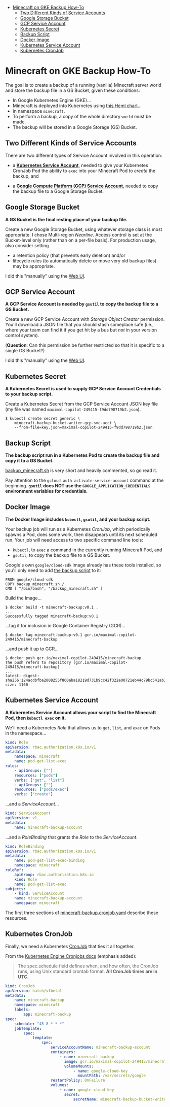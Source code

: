 <!-- START doctoc generated TOC please keep comment here to allow auto update -->
<!-- DON'T EDIT THIS SECTION, INSTEAD RE-RUN doctoc TO UPDATE -->

- [Minecraft on GKE Backup How-To](#minecraft-on-gke-backup-how-to)
  - [Two Different Kinds of Service Accounts](#two-different-kinds-of-service-accounts)
  - [Google Storage Bucket](#google-storage-bucket)
  - [GCP Service Account](#gcp-service-account)
  - [Kubernetes Secret](#kubernetes-secret)
  - [Backup Script](#backup-script)
  - [Docker Image](#docker-image)
  - [Kubernetes Service Account](#kubernetes-service-account)
  - [Kubernetes CronJob](#kubernetes-cronjob)

<!-- END doctoc generated TOC please keep comment here to allow auto update -->

Minecraft on GKE Backup How-To
===============================

The goal is to create a backup of a running (vanilla) Minecraft server world and store the backup file in a GS Bucket, given these conditions:

- In Google Kubernetes Engine (GKE)...
- Minecraft is deployed into Kubernetes using [this Heml
chart](https://github.com/helm/charts/tree/master/stable/minecraft)...
- in namespace `minecraft`.
- To perform a backup, a copy of the whole directory `world` must be made.
- The backup will be stored in a Google Storage (GS) Bucket.



Two Different Kinds of Service Accounts
----------------------------------------

There are two different types of Service Account involved in this operation:

- a **[Kubernetes Service Account](https://kubernetes.io/docs/tasks/configure-pod-container/configure-service-account/)**, needed to give your Kubernetes CronJob Pod the
ability to `exec` into your Minecraft Pod to _create_ the backup, and

- a **[Google Compute Platform (GCP) Service Account](https://cloud.google.com/iam/docs/service-accounts)**, needed to copy the backup file to a Google Storage Bucket.


Google Storage Bucket
----------------------

**A GS Bucket is the final resting place of your backup file.**

Create a new Google Storage Bucket, using whatever storage class is most
appropriate. I chose Multi-region _Nearline_. Access control is set at the
Bucket-level only (rather than on a per-file basis). For production usage,
also consider setting

- a retention policy (that prevents early deletion) and/or 
- lifecycle rules (to automatically delete or move very old backup files) may be
appropriate.

I did this "manually" using the [Web
UI](https://console.cloud.google.com/storage/browser).


GCP Service Account
--------------------

**A GCP Service Account is needed by `gsutil` to copy the backup file to a GS
Bucket.**

Create a new GCP Service Account with _Storage Object Creator_ permission.
You'll download a JSON file that you should stash someplace safe (i.e., where
your team can find it if you get hit by a bus but _not_ in your version control
system).

(**Question**: Can this permission be further restricted so that it is specific to
a single GS Bucket?)

I did this "manually" using the [Web
UI](https://console.cloud.google.com/iam-admin/serviceaccounts).


Kubernetes Secret
------------------

**A Kubernetes Secret is used to supply GCP Service Account Credentials to your
backup script.**

Create a Kubernetes Secret from the GCP Service Account JSON key file (my file
was named `maximal-copilot-249415-f9dd798719b2.json`).

    $ kubectl create secret generic \
        minecraft-backup-bucket-writer-gcp-svc-acct \
        --from-file=key.json=maximal-copilot-249415-f9dd798719b2.json


Backup Script
--------------

**The backup script run in a Kubernetes Pod to create the backup file and copy
it to a GS Bucket.**

[backup_minecraft.sh](backup_minecraft.sh) is very short and heavily commented,
so go read it. 

Pay attention to the `gcloud auth activate-service-account` command at the
beginning. **`gsutil` does NOT use the `GOOGLE_APPLICATION_CREDENTIALS`
environment variables for credentials.**


Docker Image
-------------

**The Docker Image includes `kubectl`, `gsutil`, and your backup script.**

Your backup job will run as a Kubernetes _CronJob_, which periodically spawns a
Pod, does some work, then disappears until its next scheduled run. Your job
will need access to two specific command line tools:

- `kubectl`, to `exec` a command in the currently running Minecraft Pod, and
- `gsutil`, to copy the backup file to a GS Bucket.

Google's own `google/cloud-sdk` image already has these tools installed, so
you'll only need to add [the backup script](backup_minecraft.sh) to it:

```docker
FROM google/cloud-sdk
COPY backup_minecraft.sh /
CMD [ "/bin/bash", "/backup_minecraft.sh" ]
```

Build the Image...

    $ docker build -t minecraft-backup:v0.1 .
    ...
    Successfully tagged minecraft-backup:v0.1

...tag it for inclusion in Google Container Registry (GCR)...

    $ docker tag minecraft-backup:v0.1 gcr.io/maximal-copilot-249415/minecraft-backup

...and push it up to GCR...

    $ docker push gcr.io/maximal-copilot-249415/minecraft-backup
    The push refers to repository [gcr.io/maximal-copilot-249415/minecraft-backup]
    ...
    latest: digest: sha256:124acdbfba2008255f860aba18219d731b9cc42f322e00721eb44c79bc541ab3 size: 1160


Kubernetes Service Account
---------------------------

**A Kubernetes Service Account allows your script to find the Minecraft Pod,
then `kubectl exec` on it.**

We'll need a Kubernetes _Role_ that allows us to `get`, `list`, and `exec` on
Pods in the namespace...

```yaml
kind: Role
apiVersion: rbac.authorization.k8s.io/v1
metadata:
    namespace: minecraft
    name: pod-get-list-exec
rules:
    - apiGroups: [""]
    resources: ["pods"]
    verbs: ["get", "list"]
    - apiGroups: [""]
    resources: ["pods/exec"]
    verbs: ["create"]
```

...and a _ServiceAccount_...

```yaml
kind: ServiceAccount
apiVersion: v1
metadata:
    name: minecraft-backup-account
```

...and a _RoleBinding_ that grants the _Role_ to the _ServiceAccount_.

```yaml
kind: RoleBinding
apiVersion: rbac.authorization.k8s.io/v1
metadata:
    name: pod-get-list-exec-binding
    namespace: minecraft
roleRef:
    apiGroup: rbac.authorization.k8s.io
    kind: Role
    name: pod-get-list-exec
subjects:
    - kind: ServiceAccount
    name: minecraft-backup-account
    namespace: minecraft
```

The first three sections of
[minecraft-backup.cronjob.yaml](minecraft-backup.cronjob.yaml) describe these
resources.


Kubernetes CronJob
-------------------

Finally, we need a Kubernetes [CronJob](https://kubernetes.io/docs/concepts/workloads/controllers/cron-jobs/) that ties it all together.

From the [Kubernetes Engine Cronjobs
docs](https://cloud.google.com/kubernetes-engine/docs/how-to/cronjobs) (emphasis added):

> The spec.schedule field defines when, and how often, the CronJob runs, using Unix standard crontab format. **All CronJob times are in UTC.**

```yaml
kind: CronJob
apiVersion: batch/v1beta1
metadata:
    name: minecraft-backup
    namespace: minecraft
    labels:
        app: minecraft-backup
spec:
    schedule: "45 8 * * *"
    jobTemplate:
        spec:
            template:
                spec:
                    serviceAccountName: minecraft-backup-account
                    containers:
                        - name: minecraft-backup
                          image: gcr.io/maximal-copilot-249415/minecraft-backup
                          volumeMounts:
                              - name: google-cloud-key
                                mountPath: /var/secrets/google
                    restartPolicy: OnFailure
                    volumes:
                        - name: google-cloud-key
                          secret:
                              secretName: minecraft-backup-bucket-writer-gcp-svc-acct
```
